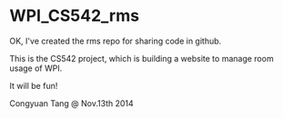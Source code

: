 WPI_CS542_rms
=============
OK, I've created the rms repo for sharing code in github.

This is the CS542 project, which is building a website to manage room usage of WPI.

It will be fun!

Congyuan Tang @ Nov.13th 2014
